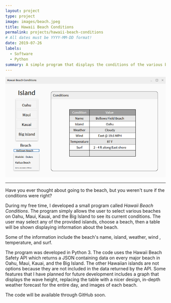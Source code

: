 ```yaml
---
layout: project
type: project
image: images/beach.jpeg
title: Hawaii Beach Conditions
permalink: projects/hawaii-beach-conditions
# All dates must be YYYY-MM-DD format!
date: 2019-07-26
labels:
  - Software
  - Python
summary: A simple program that displays the conditions of the various beaches in Hawaii.
---
```


<img src="../images/beach_gui.png">

<hr>

Have you ever thought about going to the beach, but you weren't sure if the conditions were right?

During my free time, I developed a small program called <em>Hawaii Beach Conditions</em>. The program simply allows the user to select various beaches on Oahu, Maui, Kauai, and the Big Island to see its current conditions. The user may select any of the provided islands, choose a beach, then a table will be shown displaying information about the beach.

Some of the information include the beach's name, island, weather, wind , temperature, and surf.

The program was developed in Python 3. The code uses the Hawaii Beach Safety API which returns a JSON containing data on every major beach in Oahu, Maui, Kauai, and the Big Island. The other Hawaiian islands are not options because they are not included in the data returned by the API. Some features that I have planned for future development includes a graph that displays the wave height, replacing the table with a nicer design, in-depth weather forecast for the entire day, and images of each beach.

The code will be available through GitHub soon.
